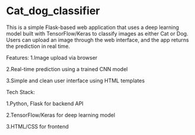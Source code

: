 # Cat_dog_classifier
This is a simple Flask-based web application that uses a deep learning model built with TensorFlow/Keras to classify images as either Cat or Dog. Users can upload an image through the web interface, and the app returns the prediction in real time.

Features:
1.Image upload via browser

2.Real-time prediction using a trained CNN model

3.Simple and clean user interface using HTML templates

Tech Stack:

1.Python, Flask for backend API

2.TensorFlow/Keras for deep learning model

3.HTML/CSS for frontend
